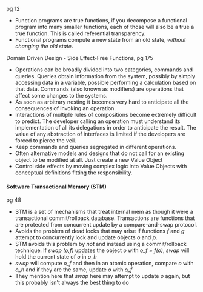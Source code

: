 
pg 12
- Function programs are true functions, if you decompose a functional program into many smaller functions, each of those will also be a true a true function. This is called referential transparency.
- Functional programs compute a new state from an old state, _without changing the old state_.

Domain Driven Design - Side Effect-Free Functions, pg 175

- Operations can be broadly divided into two categories, commands and queries. Queries obtain information from the system, possibly by simply accessing data in a variable, possible performing a calculation based on that data. Commands (also known as modifiers) are operations that affect some changes to the systems.
- As soon as arbitrary nesting it becomes very hard to anticipate all the consequences of invoking an operation.
- Interactions of multiple rules of compositions become extremely difficult to predict. The developer calling an operation must understand its implementation of all its delegations in order to anticipate the result. The value of any abstraction of interfaces is limited if the developers are forced to pierce the veil.
- Keep commands and queries segregated in different operations.
- Often alternative models and designs that do not call for an existing object to be modified at all. Just create a new Value Object
- Control side effects by moving complex logic into Value Objects with conceptual definitions fitting the responsibility.

#### Software Transactional Memory (STM)

pg 48

- STM is a set of mechanisms that treat internal mem as though it were a transactional commit/rollback database. Transactions are functions that are protected from concurrent update by a compare-and-swap protocol.
- Avoids the problem of dead locks that may arise if functions _f_ and _g_ attempt to concurrently lock and update objects _o_ and _p_.
- STM avoids this problem by _not_ and instead using a commit/rollback technique. If _swap (o,f)_ updates the object _o_ with _o_f = f(o)_, _swap_ will hold the current state of _o_ in _o_h_
- _swap_ will compute _o_f_ and then in an atomic operation, compare _o_ with _o_h_ and if they are the same, update _o_ with _o_f_
- They mention here that _swap_ here may attempt to update _o_ again, but this probably isn't always the best thing to do

